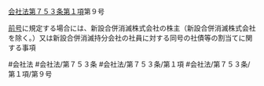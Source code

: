 [会社法第７５３条第１項](会社法＿＿＿＿第７５３条第１項)第９号

[前号](会社法＿＿＿＿第７５３条第１項第８号)に規定する場合には、新設合併消滅株式会社の株主（新設合併消滅株式会社を除く。）又は新設合併消滅持分会社の社員に対する同号の社債等の割当てに関する事項


#会社法
#会社法/第７５３条
#会社法/第７５３条/第１項
#会社法/第７５３条/第１項/第９号
